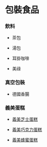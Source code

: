 # 包裝食品

### 飲料

+ 茶包

+ 湯包

+ 耳掛咖啡

+ 美祿

### 真空包裝

+ 德國香腸

### 義美蛋糕

+ [義美芝士蛋糕](https://imec.imeifoods.com.tw/Product.aspx?ProductGuid=6de138f5-5b97-482d-8909-f9d1f0b3fb01)

+ [義美巧克力蛋糕](https://imec.imeifoods.com.tw/Product.aspx?ProductGuid=31a7c4eb-3862-42e1-869f-f1debaab9707)

+ [義美蜂蜜蛋糕](https://imec.imeifoods.com.tw/Product.aspx?ProductGuid=dbc74ce3-d81e-4e89-9929-0e580cdae236)
